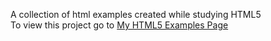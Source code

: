 A collection of html examples created while studying HTML5  
To view this project go to [My HTML5 Examples Page](http://joefly.site/pages/projects/html_examples/examples1.html)
